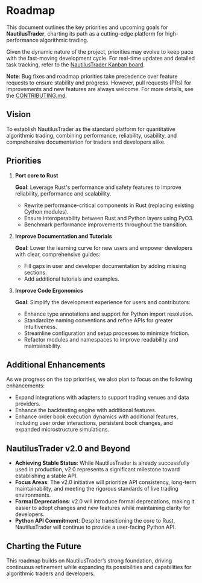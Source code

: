 # Roadmap

This document outlines the key priorities and upcoming goals for **NautilusTrader**,
charting its path as a cutting-edge platform for high-performance algorithmic trading.

Given the dynamic nature of the project, priorities may evolve to keep pace with the fast-moving development cycle.
For real-time updates and detailed task tracking, refer to the [NautilusTrader Kanban board](https://github.com/orgs/nautechsystems/projects/3).

**Note**: Bug fixes and roadmap priorities take precedence over feature requests to ensure stability
and progress. However, pull requests (PRs) for improvements and new features are always welcome.
For more details, see the [CONTRIBUTING.md](/CONTRIBUTING.md).

## Vision

To establish NautilusTrader as the standard platform for quantitative algorithmic trading, combining
performance, reliability, usability, and comprehensive documentation for traders and developers alike.

## Priorities

1. **Port core to Rust**

   **Goal**: Leverage Rust's performance and safety features to improve reliability, performance and scalability.
   - Rewrite performance-critical components in Rust (replacing existing Cython modules).
   - Ensure interoperability between Rust and Python layers using PyO3.
   - Benchmark performance improvements throughout the transition.

2. **Improve Documentation and Tutorials**

    **Goal**: Lower the learning curve for new users and empower developers with clear, comprehensive guides:
   - Fill gaps in user and developer documentation by adding missing sections.
   - Add additional tutorials and examples.

3. **Improve Code Ergonomics**

    **Goal**: Simplify the development experience for users and contributors:
   - Enhance type annotations and support for Python import resolution.
   - Standardize naming conventions and refine APIs for greater intuitiveness.
   - Streamline configuration and setup processes to minimize friction.
   - Refactor modules and namespaces to improve readability and maintainability.

## Additional Enhancements

As we progress on the top priorities, we also plan to focus on the following enhancements:

- Expand integrations with adapters to support trading venues and data providers.
- Enhance the backtesting engine with additional features.
- Enhance order book execution dynamics with additional features, including user order interactions, persistent book changes, and expanded microstructure simulations.

## NautilusTrader v2.0 and Beyond

- **Achieving Stable Status**: While NautilusTrader is already successfully used in production, v2.0 represents a significant milestone toward establishing a stable API.
- **Focus Areas**: The v2.0 initiative will prioritize API consistency, long-term maintainability, and meeting the rigorous standards of live trading environments.
- **Formal Deprecations**: v2.0 will introduce formal deprecations, making it easier to adopt changes and new features while maintaining clarity for developers.
- **Python API Commitment**: Despite transitioning the core to Rust, NautilusTrader will continue to provide a user-facing Python API.

## Charting the Future

This roadmap builds on NautilusTrader’s strong foundation, driving continuous refinement while
expanding its possibilities and capabilities for algorithmic traders and developers.
